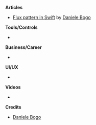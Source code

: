 **Articles**

* [Flux pattern in Swift](https://swiftandpizza.com/flux-in-swift/) by [Daniele Bogo](https://twitter.com/theillbo)

**Tools/Controls**

* 

**Business/Career**

* 

**UI/UX**

* 

**Videos**

* 

**Credits**

* [Daniele Bogo](https://twitter.com/theillbo)
